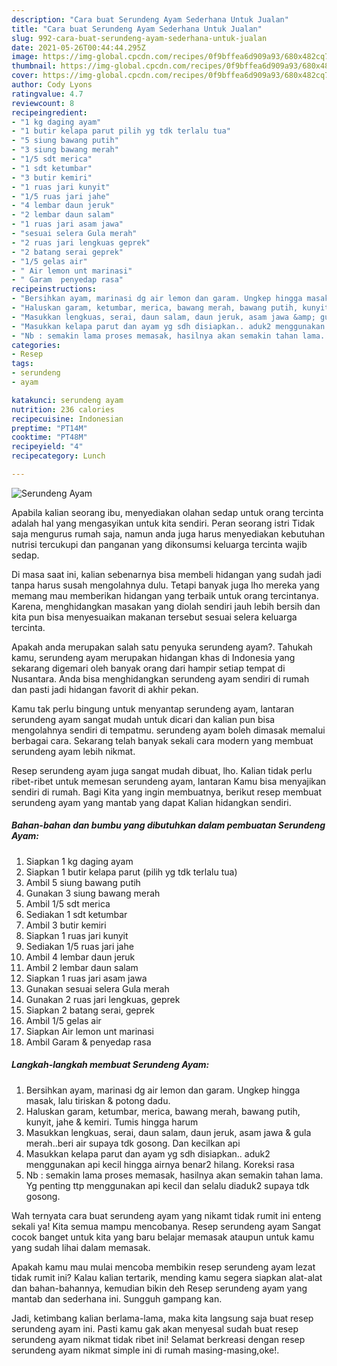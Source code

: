 ```yaml
---
description: "Cara buat Serundeng Ayam Sederhana Untuk Jualan"
title: "Cara buat Serundeng Ayam Sederhana Untuk Jualan"
slug: 992-cara-buat-serundeng-ayam-sederhana-untuk-jualan
date: 2021-05-26T00:44:44.295Z
image: https://img-global.cpcdn.com/recipes/0f9bffea6d909a93/680x482cq70/serundeng-ayam-foto-resep-utama.jpg
thumbnail: https://img-global.cpcdn.com/recipes/0f9bffea6d909a93/680x482cq70/serundeng-ayam-foto-resep-utama.jpg
cover: https://img-global.cpcdn.com/recipes/0f9bffea6d909a93/680x482cq70/serundeng-ayam-foto-resep-utama.jpg
author: Cody Lyons
ratingvalue: 4.7
reviewcount: 8
recipeingredient:
- "1 kg daging ayam"
- "1 butir kelapa parut pilih yg tdk terlalu tua"
- "5 siung bawang putih"
- "3 siung bawang merah"
- "1/5 sdt merica"
- "1 sdt ketumbar"
- "3 butir kemiri"
- "1 ruas jari kunyit"
- "1/5 ruas jari jahe"
- "4 lembar daun jeruk"
- "2 lembar daun salam"
- "1 ruas jari asam jawa"
- "sesuai selera Gula merah"
- "2 ruas jari lengkuas geprek"
- "2 batang serai geprek"
- "1/5 gelas air"
- " Air lemon unt marinasi"
- " Garam  penyedap rasa"
recipeinstructions:
- "Bersihkan ayam, marinasi dg air lemon dan garam. Ungkep hingga masak, lalu tiriskan &amp; potong dadu."
- "Haluskan garam, ketumbar, merica, bawang merah, bawang putih, kunyit, jahe &amp; kemiri. Tumis hingga harum"
- "Masukkan lengkuas, serai, daun salam, daun jeruk, asam jawa &amp; gula merah..beri air supaya tdk gosong. Dan kecilkan api"
- "Masukkan kelapa parut dan ayam yg sdh disiapkan.. aduk2 menggunakan api kecil hingga airnya benar2 hilang. Koreksi rasa"
- "Nb : semakin lama proses memasak, hasilnya akan semakin tahan lama. Yg penting ttp menggunakan api kecil dan selalu diaduk2 supaya tdk gosong."
categories:
- Resep
tags:
- serundeng
- ayam

katakunci: serundeng ayam 
nutrition: 236 calories
recipecuisine: Indonesian
preptime: "PT14M"
cooktime: "PT48M"
recipeyield: "4"
recipecategory: Lunch

---
```



![Serundeng Ayam](https://img-global.cpcdn.com/recipes/0f9bffea6d909a93/680x482cq70/serundeng-ayam-foto-resep-utama.jpg)

Apabila kalian seorang ibu, menyediakan olahan sedap untuk orang tercinta adalah hal yang mengasyikan untuk kita sendiri. Peran seorang istri Tidak saja mengurus rumah saja, namun anda juga harus menyediakan kebutuhan nutrisi tercukupi dan panganan yang dikonsumsi keluarga tercinta wajib sedap.

Di masa  saat ini, kalian sebenarnya bisa membeli hidangan yang sudah jadi tanpa harus susah mengolahnya dulu. Tetapi banyak juga lho mereka yang memang mau memberikan hidangan yang terbaik untuk orang tercintanya. Karena, menghidangkan masakan yang diolah sendiri jauh lebih bersih dan kita pun bisa menyesuaikan makanan tersebut sesuai selera keluarga tercinta. 



Apakah anda merupakan salah satu penyuka serundeng ayam?. Tahukah kamu, serundeng ayam merupakan hidangan khas di Indonesia yang sekarang digemari oleh banyak orang dari hampir setiap tempat di Nusantara. Anda bisa menghidangkan serundeng ayam sendiri di rumah dan pasti jadi hidangan favorit di akhir pekan.

Kamu tak perlu bingung untuk menyantap serundeng ayam, lantaran serundeng ayam sangat mudah untuk dicari dan kalian pun bisa mengolahnya sendiri di tempatmu. serundeng ayam boleh dimasak memalui berbagai cara. Sekarang telah banyak sekali cara modern yang membuat serundeng ayam lebih nikmat.

Resep serundeng ayam juga sangat mudah dibuat, lho. Kalian tidak perlu ribet-ribet untuk memesan serundeng ayam, lantaran Kamu bisa menyajikan sendiri di rumah. Bagi Kita yang ingin membuatnya, berikut resep membuat serundeng ayam yang mantab yang dapat Kalian hidangkan sendiri.

<!--inarticleads1-->

##### Bahan-bahan dan bumbu yang dibutuhkan dalam pembuatan Serundeng Ayam:

1. Siapkan 1 kg daging ayam
1. Siapkan 1 butir kelapa parut (pilih yg tdk terlalu tua)
1. Ambil 5 siung bawang putih
1. Gunakan 3 siung bawang merah
1. Ambil 1/5 sdt merica
1. Sediakan 1 sdt ketumbar
1. Ambil 3 butir kemiri
1. Siapkan 1 ruas jari kunyit
1. Sediakan 1/5 ruas jari jahe
1. Ambil 4 lembar daun jeruk
1. Ambil 2 lembar daun salam
1. Siapkan 1 ruas jari asam jawa
1. Gunakan sesuai selera Gula merah
1. Gunakan 2 ruas jari lengkuas, geprek
1. Siapkan 2 batang serai, geprek
1. Ambil 1/5 gelas air
1. Siapkan  Air lemon unt marinasi
1. Ambil  Garam &amp; penyedap rasa




<!--inarticleads2-->

##### Langkah-langkah membuat Serundeng Ayam:

1. Bersihkan ayam, marinasi dg air lemon dan garam. Ungkep hingga masak, lalu tiriskan &amp; potong dadu.
1. Haluskan garam, ketumbar, merica, bawang merah, bawang putih, kunyit, jahe &amp; kemiri. Tumis hingga harum
1. Masukkan lengkuas, serai, daun salam, daun jeruk, asam jawa &amp; gula merah..beri air supaya tdk gosong. Dan kecilkan api
1. Masukkan kelapa parut dan ayam yg sdh disiapkan.. aduk2 menggunakan api kecil hingga airnya benar2 hilang. Koreksi rasa
1. Nb : semakin lama proses memasak, hasilnya akan semakin tahan lama. Yg penting ttp menggunakan api kecil dan selalu diaduk2 supaya tdk gosong.




Wah ternyata cara buat serundeng ayam yang nikamt tidak rumit ini enteng sekali ya! Kita semua mampu mencobanya. Resep serundeng ayam Sangat cocok banget untuk kita yang baru belajar memasak ataupun untuk kamu yang sudah lihai dalam memasak.

Apakah kamu mau mulai mencoba membikin resep serundeng ayam lezat tidak rumit ini? Kalau kalian tertarik, mending kamu segera siapkan alat-alat dan bahan-bahannya, kemudian bikin deh Resep serundeng ayam yang mantab dan sederhana ini. Sungguh gampang kan. 

Jadi, ketimbang kalian berlama-lama, maka kita langsung saja buat resep serundeng ayam ini. Pasti kamu gak akan menyesal sudah buat resep serundeng ayam nikmat tidak ribet ini! Selamat berkreasi dengan resep serundeng ayam nikmat simple ini di rumah masing-masing,oke!.

